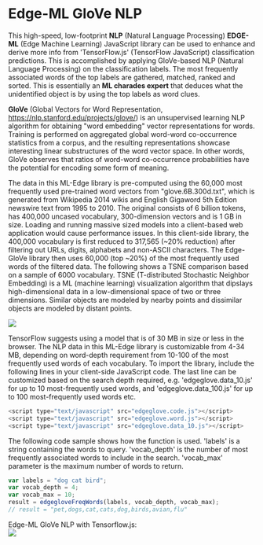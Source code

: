 # Edge-ML GloVe NLP

This high-speed, low-footprint **NLP** (Natural Language Processing) **EDGE-ML** (Edge Machine Learning) JavaScript library can be used to enhance and derive more info from 'TensorFlow.js' (TensorFlow JavaScript) classification predictions. This is accomplished by applying GloVe-based NLP (Natural Language Processing) on the classification labels. The most frequently associated words of the top labels are gathered, matched, ranked and sorted. This is essentially an **ML charades expert** that deduces what the unidentified object is by using the top labels as word clues.

**GloVe** (Global Vectors for Word Representation, https://nlp.stanford.edu/projects/glove/) is an unsupervised learning NLP algorithm for obtaining "word embedding" vector representations for words. Training is performed on aggregated global word-word co-occurrence statistics from a corpus, and the resulting representations showcase interesting linear substructures of the word vector space. In other words, GloVe observes that ratios of word-word co-occurrence probabilities have the potential for encoding some form of meaning. 

The data in this ML-Edge library is pre-computed using the 60,000 most frequently used pre-trained word vectors from "glove.6B.300d.txt", which is generated from Wikipedia 2014 wikis and English Gigaword 5th Edition newswire text from 1995 to 2010. The original consists of 6 billion tokens, has 400,000 uncased vocabulary, 300-dimension vectors and is 1 GB in size. Loading and running massive sized models into a client-based web application would cause performance issues. In this client-side library, the 400,000 vocabulary is first reduced to 317,565 (~20% reduction) after filtering out URLs, digits, alphabets and non-ASCII characters. The Edge-GloVe library then uses 60,000 (top ~20%) of the most frequently used words of the filtered data. The following shows a TSNE comparison based on a sample of 6000 vocabulary. TSNE (T-distributed Stochastic Neighbor Embedding) is a ML (machine learning) visualization algorithm that dipslays high-dimensional data in a low-dimensional space of two or three dimensions. Similar objects are modeled by nearby points and dissimilar objects are modeled by distant points.
  
[![](https://raw.githubusercontent.com/teavuihuang/edge-ml-glove-nlp/main/examples/TSNE_6K_Unfiltered_And_Filtered.png)](https://raw.githubusercontent.com/teavuihuang/edge-ml-glove-nlp/main/examples/TSNE_6K_Unfiltered_And_Filtered.png)

TensorFlow suggests using a model that is of 30 MB in size or less in the browser. The NLP data in this ML-Edge library is customizable from 4-34 MB, depending on word-depth requirement from 10-100 of the most frequently used words of each vocabulary. To import the library, include the following lines in your client-side JavaScript code. The last line can be customized based on the search depth required, e.g. 'edgeglove.data_10.js' for up to 10 most-frequently used words, and 'edgeglove.data_100.js' for up to 100 most-frequently used words etc. 

```javascript
<script type="text/javascript" src="edgeglove.code.js"></script>
<script type="text/javascript" src="edgeglove.word.js"></script>
<script type="text/javascript" src="edgeglove.data_10.js"></script>
```

The following code sample shows how the function is used. 'labels' is a string containing the words to query. 'vocab_depth' is the number of most frequently associated words to include in the search. 'vocab_max' parameter is the maximum number of words to return.

```javascript
var labels = "dog cat bird";
var vocab_depth = 4;
var vocab_max = 10;
result = edgegloveFreqWords(labels, vocab_depth, vocab_max);
// result = "pet,dogs,cat,cats,dog,birds,avian,flu"
```


Edge-ML GloVe NLP with Tensorflow.js:  
[![](https://raw.githubusercontent.com/teavuihuang/edge-ml-glove-nlp/main/examples/edgeglove.png)](https://raw.githubusercontent.com/teavuihuang/edge-ml-glove-nlp/main/examples/edgeglove.png)
